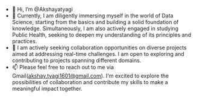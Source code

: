 - 👋 Hi, I’m @Akshayatyagi
- 🌱 Currently, I am diligently immersing myself in the world of Data Science, starting from the basics and building a solid foundation of knowledge. Simultaneously, I am also actively engaged in studying Public Health, seeking to deepen my understanding of its principles and practices.
- 💞️ I am actively seeking collaboration opportunities on diverse projects aimed at addressing real-time challenges. I am open to exploring and contributing to projects spanning different domains. 
- 📫  Please feel free to reach out to me via Gmail(akshay.tyagi1601@gmail.com). I'm excited to explore the possibilities of collaboration and contribute my skills to make a meaningful impact together.

<!---
Akshayatyagi/Akshayatyagi is a ✨ special ✨ repository because its `README.md` (this file) appears on your GitHub profile.
You can click the Preview link to take a look at your changes.
--->
